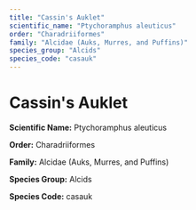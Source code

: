 ```yaml
---
title: "Cassin's Auklet"
scientific_name: "Ptychoramphus aleuticus"
order: "Charadriiformes"
family: "Alcidae (Auks, Murres, and Puffins)"
species_group: "Alcids"
species_code: "casauk"
---
```


# Cassin's Auklet

**Scientific Name:** Ptychoramphus aleuticus

**Order:** Charadriiformes

**Family:** Alcidae (Auks, Murres, and Puffins)

**Species Group:** Alcids

**Species Code:** casauk
